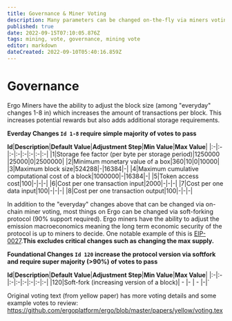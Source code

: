 ```yaml
---
title: Governance & Miner Voting
description: Many parameters can be changed on-the-fly via miners voting
published: true
date: 2022-09-15T07:10:05.876Z
tags: mining, vote, governance, mining vote
editor: markdown
dateCreated: 2022-09-10T05:40:16.859Z
---
```


# Governance 
Ergo Miners have the ability to adjust the block size (among "everyday" changes 1-8 in) which increases the amount of transactions per block. This increases potential rewards but also adds additional storage requirements. 

**Everday Changes `Id 1-8` require simple majority of votes to pass**

**Id**|**Description**|**Default Value**|**Adjustment Step**|**Min Value**|**Max Value**|
|:-|:-|:-|:-|:-|:-|:-|:-|
|1|Storage fee factor (per byte per storage period)|1250000 |25000|0|2500000|
|2|Minimum monetary value of a box|360|10|0|10000| 
|3|Maximum block size|524288|-|16384|-|
|4|Maximum cumulative computational cost of a block|1000000|-|16384|-|
|5|Token access cost|100|-|-|-|
|6|Cost per one transaction input|2000|-|-|-|
|7|Cost per one data input|100|-|-|-|
|8|Cost per one transaction output|100|-|-|-|
   


In addition to the "everyday" changes above that can be changed via on-chain miner voting, most things on Ergo can be changed via soft-forking protocol (90% support required). Ergo miners have the ability to adjust the emission macroeconomics meaning the long term economic security of the protocol is up to miners to decide. One notable example of this is [EIP-0027](https://github.com/ergoplatform/eips/blob/master/eip-0027.md).**This excludes critical changes such as changing the max supply.**

**Foundational Changes `Id 120`  increase the protocol version via softfork and require super majority (>90%) of votes to pass**

**Id**|**Description**|**Default Value**|**Adjustment Step**|**Min Value**|**Max Value**|
|:-|:-|:-|:-|:-|:-|:-|:-|
|120|Soft-fork (increasing version of a block)| - |- | - |-|`


Original voting text (from yellow paper) has more voting details and some example votes to review: https://github.com/ergoplatform/ergo/blob/master/papers/yellow/voting.tex


